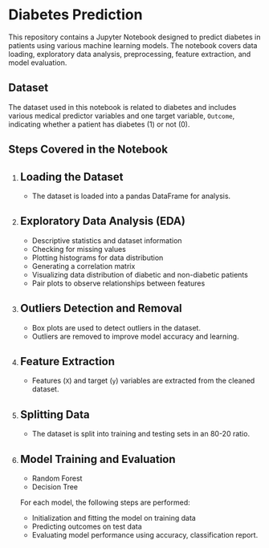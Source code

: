 # Diabetes Prediction

This repository contains a Jupyter Notebook designed to predict diabetes in patients using various machine learning models. The notebook covers data loading, exploratory data analysis, preprocessing, feature extraction, and model evaluation.

## Dataset

The dataset used in this notebook is related to diabetes and includes various medical predictor variables and one target variable, `Outcome`, indicating whether a patient has diabetes (1) or not (0).

## Steps Covered in the Notebook

1. ## Loading the Dataset
   - The dataset is loaded into a pandas DataFrame for analysis.

2. ## Exploratory Data Analysis (EDA)
   - Descriptive statistics and dataset information
   - Checking for missing values
   - Plotting histograms for data distribution
   - Generating a correlation matrix
   - Visualizing data distribution of diabetic and non-diabetic patients
   - Pair plots to observe relationships between features

3. ## Outliers Detection and Removal
   - Box plots are used to detect outliers in the dataset.
   - Outliers are removed to improve model accuracy and learning.

4. ## Feature Extraction
   - Features (`X`) and target (`y`) variables are extracted from the cleaned dataset.

5. ## Splitting Data
   - The dataset is split into training and testing sets in an 80-20 ratio.

6. ## Model Training and Evaluation
   - Random Forest
   - Decision Tree

   For each model, the following steps are performed:
   - Initialization and fitting the model on training data
   - Predicting outcomes on test data
   - Evaluating model performance using accuracy, classification report.
